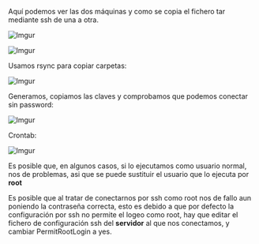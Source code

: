 Aquí podemos ver las dos máquinas y como se copia el fichero tar mediante ssh de una a otra.

![Imgur](http://i.imgur.com/8GW8cue.png)

![Imgur](http://i.imgur.com/vkfu9j3.png)

Usamos rsync para copiar carpetas:

![Imgur](http://i.imgur.com/77lRuJV.png)

Generamos, copiamos las claves y comprobamos que podemos conectar sin password:

![Imgur](http://i.imgur.com/yr3NxQW.png)

Crontab:

![Imgur](http://i.imgur.com/w5syEIC.png)

Es posible que, en algunos casos, si lo ejecutamos como usuario normal, nos de problemas, asi que se puede sustituir el usuario que lo ejecuta por **root**

Es posible que al tratar de conectarnos por ssh como root nos de fallo aun poniendo la contraseña correcta, esto es debido a que por defecto la configuración por ssh no permite el logeo como root, hay que editar el fichero de configuración ssh del **servidor** al que nos conectamos, y cambiar PermitRootLogin a yes.

